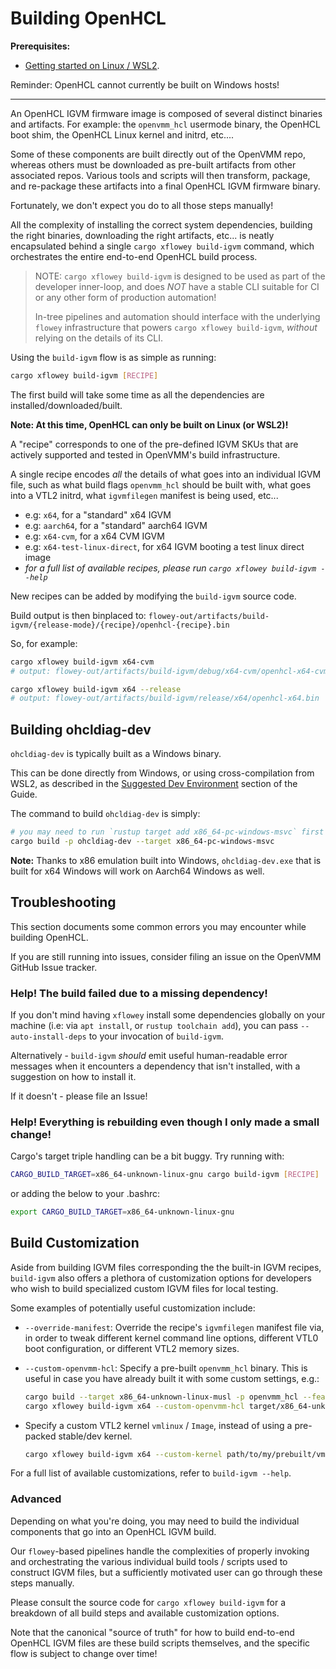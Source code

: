 # Building OpenHCL

**Prerequisites:**

- [Getting started on Linux / WSL2](./linux.md).

Reminder: OpenHCL cannot currently be built on Windows hosts!

* * *

An OpenHCL IGVM firmware image is composed of several distinct binaries and
artifacts. For example: the `openvmm_hcl` usermode binary, the OpenHCL boot
shim, the OpenHCL Linux kernel and initrd, etc....

Some of these components are built directly out of the OpenVMM repo, whereas
others must be downloaded as pre-built artifacts from other associated repos.
Various tools and scripts will then transform, package, and re-package these
artifacts into a final OpenHCL IGVM firmware binary.

Fortunately, we don't expect you do to all those steps manually!

All the complexity of installing the correct system dependencies, building the
right binaries, downloading the right artifacts, etc... is neatly encapsulated
behind a single `cargo xflowey build-igvm` command, which orchestrates the
entire end-to-end OpenHCL build process.

> NOTE: `cargo xflowey build-igvm` is designed to be used as part of the
> developer inner-loop, and does _NOT_ have a stable CLI suitable for CI or any
> other form of production automation!
>
> In-tree pipelines and automation should interface with the underlying `flowey`
> infrastructure that powers `cargo xflowey build-igvm`, _without_ relying on
> the details of its CLI.

Using the `build-igvm` flow is as simple as running:

```bash
cargo xflowey build-igvm [RECIPE]
```

The first build will take some time as all the dependencies are
installed/downloaded/built.

**Note: At this time, OpenHCL can only be built on Linux (or WSL2)!**

A "recipe" corresponds to one of the pre-defined IGVM SKUs that are actively
supported and tested in OpenVMM's build infrastructure.

A single recipe encodes _all_ the details of what goes into an individual IGVM
file, such as what build flags `openvmm_hcl` should be built with, what goes
into a VTL2 initrd, what `igvmfilegen` manifest is being used, etc...

- e.g: `x64`, for a "standard" x64 IGVM
- e.g: `aarch64`, for a "standard" aarch64 IGVM
- e.g: `x64-cvm`, for a x64 CVM IGVM
- e.g: `x64-test-linux-direct`, for x64 IGVM booting a test linux direct image
- _for a full list of available recipes, please run `cargo xflowey build-igvm --help`_

New recipes can be added by modifying the `build-igvm` source code.

Build output is then binplaced to: `flowey-out/artifacts/build-igvm/{release-mode}/{recipe}/openhcl-{recipe}.bin`

So, for example:

```bash
cargo xflowey build-igvm x64-cvm
# output: flowey-out/artifacts/build-igvm/debug/x64-cvm/openhcl-x64-cvm.bin

cargo xflowey build-igvm x64 --release
# output: flowey-out/artifacts/build-igvm/release/x64/openhcl-x64.bin
```

## Building ohcldiag-dev

`ohcldiag-dev` is typically built as a Windows binary.

This can be done directly from Windows, or using cross-compilation from WSL2, as
described in the [Suggested Dev Environment](../getting_started/suggested_dev_env.md#wsl2-cross-compiling-from-wsl2-to-windows)
section of the Guide.

The command to build `ohcldiag-dev` is simply:

```sh
# you may need to run `rustup target add x86_64-pc-windows-msvc` first
cargo build -p ohcldiag-dev --target x86_64-pc-windows-msvc
```

**Note:** Thanks to x86 emulation built into Windows, `ohcldiag-dev.exe` that is
built for x64 Windows will work on Aarch64 Windows as well.

## Troubleshooting

This section documents some common errors you may encounter while building
OpenHCL.

If you are still running into issues, consider filing an issue on the OpenVMM
GitHub Issue tracker.

### Help! The build failed due to a missing dependency!

If you don't mind having `xflowey` install some dependencies globally on your
machine (i.e: via `apt install`, or `rustup toolchain add`), you can pass
`--auto-install-deps` to your invocation of `build-igvm`.

Alternatively - `build-igvm` _should_ emit useful human-readable error messages
when it encounters a dependency that isn't installed, with a suggestion on how
to install it.

If it doesn't - please file an Issue!

### Help! Everything is rebuilding even though I only made a small change!

Cargo's target triple handling can be a bit buggy. Try running with:

```bash
CARGO_BUILD_TARGET=x86_64-unknown-linux-gnu cargo build-igvm [RECIPE]
```

or adding the below to your .bashrc:

```bash
export CARGO_BUILD_TARGET=x86_64-unknown-linux-gnu
```

## Build Customization

Aside from building IGVM files corresponding the the built-in IGVM recipes,
`build-igvm` also offers a plethora of customization options for developers who
wish to build specialized custom IGVM files for local testing.

Some examples of potentially useful customization include:

  * `--override-manifest`: Override the recipe's `igvmfilegen` manifest file
    via, in order to tweak different kernel command line options, different VTL0
    boot configuration, or different VTL2 memory sizes.

  * `--custom-openvmm-hcl`: Specify a pre-built `openvmm_hcl` binary. This is
    useful in case you have already built it with some custom settings, e.g.:

    ```bash
    cargo build --target x86_64-unknown-linux-musl -p openvmm_hcl --features myfeature
    cargo xflowey build-igvm x64 --custom-openvmm-hcl target/x86_64-unknown-linux-musl/debug/openvmm_hcl
    ```

  * Specify a custom VTL2 kernel `vmlinux` / `Image`, instead of using a
    pre-packed stable/dev kernel.

    ```bash
    cargo xflowey build-igvm x64 --custom-kernel path/to/my/prebuilt/vmlinux
    ```

For a full list of available customizations, refer to `build-igvm --help`.

### Advanced

Depending on what you're doing, you may need to build the individual components
that go into an OpenHCL IGVM build.

Our `flowey`-based pipelines handle the complexities of properly invoking and
orchestrating the various individual build tools / scripts used to construct
IGVM files, but a sufficiently motivated user can go through these steps
manually.

Please consult the source code for `cargo xflowey build-igvm` for a breakdown of
all build steps and available customization options.

Note that the canonical "source of truth" for how to build end-to-end OpenHCL
IGVM files are these build scripts themselves, and the specific flow is subject
to change over time!
